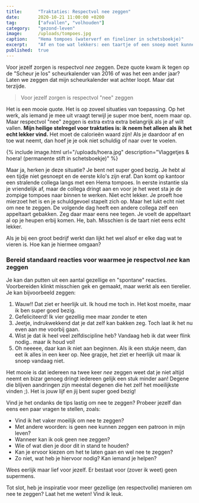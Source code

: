 ```yaml
---
title:      "Traktaties: Respectvol nee zeggen"
date:       2020-10-21 11:00:00 +0200
tag:        ["afvallen", "volhouden"]
category:   "gezond-leven"
image:      /uploads/tompoes.jpg
caption:    "Hema tompoes (waterverf en fineliner in schetsboekje)"
excerpt:    "Af en toe wat lekkers: een taartje of een snoep moet kunnen. Niet te vaak helaas, anders gaan de kilo's er niet vanaf. Het blijft balen dat het zo werkt. Dan kunnen de taartjes en soepjes maar beter rete-lekker zijn. En traktaties die eigenlijk mhah zijn... nee echt ff niet. Zonde van de calorieën! Je ontkomt niet aan nee zeggen. Maar hoe?"
published:  true
---
```


Voor jezelf zorgen is respectvol *nee* zeggen. Deze quote kwam ik tegen op de "Scheur je los" scheurkalender van 2016 of was het een ander jaar? Laten we zeggen dat mijn scheurkalender wat achter loopt. Maar dat terzijde.

> Voor jezelf zorgen is respectvol "nee" zeggen

Het is een mooie quote. Het is op zoveel situaties van toepassing. Op het werk, als iemand je mee uit vraagt terwijl je super moe bent, noem maar op. Maar respectvol "nee" zeggen is extra extra extra belangrijk als je af wilt vallen. **Mijn heilige stelregel voor traktaties is: ik neem het alleen als ik het echt lekker vind.** Het moet de calorieën waard zijn! Als je daardoor af en toe wat neemt, dan hoef je je ook niet schuldig of naar over te voelen.

{% include image.html url="/uploads/hoera.jpg" description="Vlaggetjes & hoera! (permanente stift in schetsboekje)" %}

Maar ja, herken je deze situatie? Je bent net super goed bezig. Je hebt al een tijdje niet gesnoept en de eerste kilo's zijn eraf. Dan komt op kantoor een stralende collega langs met een Hema tompoes. In eerste instantie sla je vriendelijk af, maar de collega dringt aan en voor je het weet sta je de zompige tompoes naar binnen te werken. Niet echt lekker. Je proeft hoe mierzoet het is en je schuldgevoel stapelt zich op. Maar het lukt echt niet om nee te zeggen. De volgende dag heeft een andere collega zelf een appeltaart gebakken. Zeg daar maar eens nee tegen. Je voelt de appeltaart al op je heupen erbij komen. He, bah. Misschien is de taart niet eens echt lekker.

Als je bij een groot bedrijf werkt dan lijkt het wel alsof er elke dag wat te vieren is. Hoe kan je hiermee omgaan?

### Bereid standaard reacties voor waarmee je respectvol *nee* kan zeggen

Je kan dan putten uit een aantal gezellige en "spontane" reacties. Voorbereiden klinkt misschien gek en gemaakt, maar werkt als een tierelier. Je kan bijvoorbeeld zeggen:

1. Wauw!! Dat ziet er heerlijk uit. Ik houd me toch in. Het kost moeite, maar ik ben super goed bezig.
2. Gefeliciteerd! Ik vier gezellig mee maar zonder te eten
3. Jeetje, indrukwekkend dat je dat zelf kan bakken zeg. Toch laat ik het nu even aan me voorbij gaan.
4. Wist je dat ik heel veel zelfdiscipline heb? Vandaag heb ik dat weer flink nodig.. maar ik houd vol!
5. Oh neeeee, daar kan ik niet aan beginnen. Als ik een stukje neem, dan eet ik alles in een keer op. Nee grapje, het ziet er heerlijk uit maar ik snoep vandaag niet.

Het mooie is dat iedereen na twee keer *nee* zeggen weet dat je niet altijd neemt en bizar genoeg dringt iedereen gelijk een stuk minder aan! Degene die blijven aandringen zijn meestal degenen die het zelf het moeilijkste vinden ;). Het is jouw lijf en jij bent super goed bezig!

Vind je het ondanks de tips lastig om nee te zeggen? Probeer jezelf dan eens een paar vragen te stellen, zoals:

- Vind ik het vaker moeilijk om nee te zeggen?
- Met andere woorden: is geen nee kunnen zeggen een patroon in mijn leven?
- Wanneer kan ik ook geen nee zeggen?
- Wie of wat dien je door dit in stand te houden?
- Kan je ervoor kiezen om het te laten gaan en wel nee te zeggen?
- Zo niet, wat heb je hiervoor nodig? Kan iemand je helpen?

Wees eerlijk maar lief voor jezelf. Er bestaat voor (zover ik weet) geen supermens.

Tot slot, heb je inspiratie voor meer gezellige (en respectvolle) manieren om nee te zeggen? Laat het me weten! Vind ik leuk.
